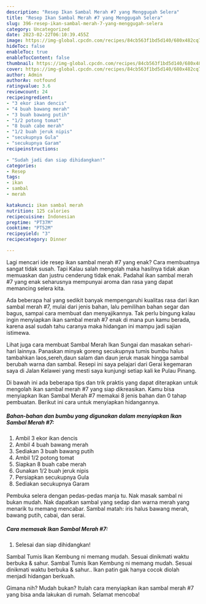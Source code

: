 ```yaml
---
description: "Resep Ikan Sambal Merah #7 yang Menggugah Selera"
title: "Resep Ikan Sambal Merah #7 yang Menggugah Selera"
slug: 396-resep-ikan-sambal-merah-7-yang-menggugah-selera
category: Uncategorized
date: 2023-02-22T06:10:39.455Z
image: https://img-global.cpcdn.com/recipes/84cb563f1bd5d140/680x482cq70/ikan-sambal-merah-7-foto-resep-utama.jpg
hideToc: false
enableToc: true
enableTocContent: false
thumbnail: https://img-global.cpcdn.com/recipes/84cb563f1bd5d140/680x482cq70/ikan-sambal-merah-7-foto-resep-utama.jpg
cover: https://img-global.cpcdn.com/recipes/84cb563f1bd5d140/680x482cq70/ikan-sambal-merah-7-foto-resep-utama.jpg
author: Admin
authorAv: notfound
ratingvalue: 3.6
reviewcount: 24
recipeingredient:
- "3 ekor ikan dencis"
- "4 buah bawang merah"
- "3 buah bawang putih"
- "1/2 potong tomat"
- "8 buah cabe merah"
- "1/2 buah jeruk nipis"
- "secukupnya Gula"
- "secukupnya Garam"
recipeinstructions:

- "Sudah jadi dan siap dihidangkan!"
categories:
- Resep
tags:
- ikan
- sambal
- merah

katakunci: ikan sambal merah 
nutrition: 125 calories
recipecuisine: Indonesian
preptime: "PT37M"
cooktime: "PT52M"
recipeyield: "3"
recipecategory: Dinner

---
```



Lagi mencari ide resep ikan sambal merah #7 yang enak? Cara membuatnya sangat tidak susah. Tapi Kalau salah mengolah maka hasilnya tidak akan memuaskan dan justru cenderung tidak enak. Padahal ikan sambal merah #7 yang enak seharusnya mempunyai aroma dan rasa yang dapat memancing selera kita.


Ada beberapa hal yang sedikit banyak mempengaruhi kualitas rasa dari ikan sambal merah #7, mulai dari jenis bahan, lalu pemilihan bahan segar dan bagus, sampai cara membuat dan menyajikannya. Tak perlu bingung kalau ingin menyiapkan ikan sambal merah #7 enak di mana pun kamu berada, karena asal sudah tahu caranya maka hidangan ini mampu jadi sajian istimewa.

Lihat juga cara membuat Sambal Merah Ikan Sungai dan masakan sehari-hari lainnya. Panaskan minyak goreng secukupnya tumis bumbu halus tambahkan laos,sereh,daun salam dan daun jeruk masak hingga sambal berubah warna dan sambal. Resepi ini saya pelajari dari Gerai kegemaran saya di Jalan Kelawei yang mesti saya kunjungi setiap kali ke Pulau Pinang.


Di bawah ini ada beberapa tips dan trik praktis yang dapat diterapkan untuk mengolah ikan sambal merah #7 yang siap dikreasikan. Kamu bisa menyiapkan Ikan Sambal Merah #7 memakai 8 jenis bahan dan 0 tahap pembuatan. Berikut ini cara untuk menyiapkan hidangannya.

<!--inarticleads1-->

##### Bahan-bahan dan bumbu yang digunakan dalam menyiapkan Ikan Sambal Merah #7:

1. Ambil 3 ekor ikan dencis
1. Ambil 4 buah bawang merah
1. Sediakan 3 buah bawang putih
1. Ambil 1/2 potong tomat
1. Siapkan 8 buah cabe merah
1. Gunakan 1/2 buah jeruk nipis
1. Persiapkan secukupnya Gula
1. Sediakan secukupnya Garam


Pembuka selera dengan pedas-pedas manja tu. Nak masak sambal ni bukan mudah. Nak dapatkan sambal yang sedap dan warna merah yang menarik tu memang mencabar. Sambal matah: iris halus bawang merah, bawang putih, cabai, dan serai. 

<!--inarticleads2-->

##### Cara memasak Ikan Sambal Merah #7:


1. Selesai dan siap dihidangkan!

Sambal Tumis Ikan Kembung ni memang mudah. Sesuai dinikmati waktu berbuka &amp; sahur. Sambal Tumis Ikan Kembung ni memang mudah. Sesuai dinikmati waktu berbuka &amp; sahur.. Ikan patin gak hanya cocok diolah menjadi hidangan berkuah. 

Gimana nih? Mudah bukan? Itulah cara menyiapkan ikan sambal merah #7 yang bisa anda lakukan di rumah. Selamat mencoba!
